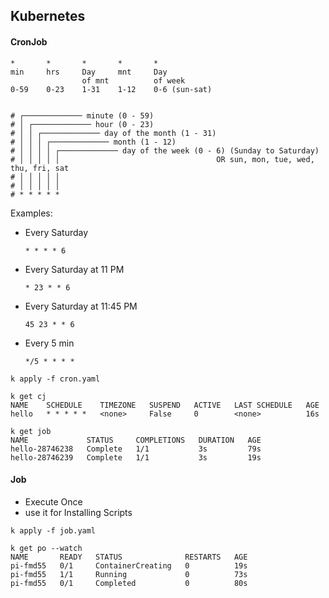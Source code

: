 ## Kubernetes

#### CronJob
```
*       *       *       *       *
min     hrs     Day     mnt     Day
                of mnt          of week
0-59    0-23    1-31    1-12    0-6 (sun-sat)


# ┌───────────── minute (0 - 59)
# │ ┌───────────── hour (0 - 23)
# │ │ ┌───────────── day of the month (1 - 31)
# │ │ │ ┌───────────── month (1 - 12)
# │ │ │ │ ┌───────────── day of the week (0 - 6) (Sunday to Saturday)
# │ │ │ │ │                                   OR sun, mon, tue, wed, thu, fri, sat
# │ │ │ │ │ 
# │ │ │ │ │
# * * * * *
```
Examples:
- Every Saturday
    ```
    * * * * 6
    ```
- Every Saturday at 11 PM
    ```
    * 23 * * 6
    ```
- Every Saturday at 11:45 PM
    ```
    45 23 * * 6
    ```
- Every 5 min
    ```
    */5 * * * *
    ```
```
k apply -f cron.yaml

k get cj
NAME    SCHEDULE    TIMEZONE   SUSPEND   ACTIVE   LAST SCHEDULE   AGE
hello   * * * * *   <none>     False     0        <none>          16s

k get job
NAME             STATUS     COMPLETIONS   DURATION   AGE
hello-28746238   Complete   1/1           3s         79s
hello-28746239   Complete   1/1           3s         19s
```
#### Job
- Execute Once
- use it for Installing Scripts
```
k apply -f job.yaml 

k get po --watch
NAME       READY   STATUS              RESTARTS   AGE
pi-fmd55   0/1     ContainerCreating   0          19s
pi-fmd55   1/1     Running             0          73s
pi-fmd55   0/1     Completed           0          80s
```